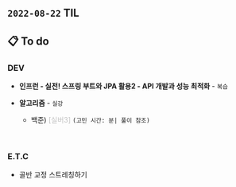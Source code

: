 ## `2022-08-22` TIL

## 📋 To do

### DEV

+ **인프런 - 실전! 스프링 부트와 JPA 활용2 - API 개발과 성능 최적화** - `복습`
  

+ **알고리즘** - `실강`
  + 백준)  <font color="silver">[실버3]</font> `(고민 시간: 분| 풀이 참조)`

<br>

### E.T.C
+ 골반 교정 스트레칭하기